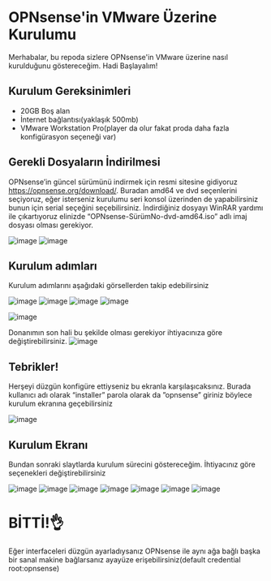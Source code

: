 # OPNsense'in VMware Üzerine Kurulumu

Merhabalar, bu repoda sizlere OPNsense'in VMware üzerine nasıl kurulduğunu göstereceğim. Hadi Başlayalım!
<br>

## Kurulum Gereksinimleri
- 20GB Boş alan
- İnternet bağlantısı(yaklaşık 500mb)
- VMware Workstation Pro(player da olur fakat proda daha fazla konfigürasyon seçeneği var)


## Gerekli Dosyaların İndirilmesi
OPNsense’in güncel sürümünü indirmek için resmi sitesine gidiyoruz https://opnsense.org/download/. Buradan amd64 ve dvd seçenlerini seçiyoruz, eğer isterseniz kurulumu seri konsol üzerinden de yapabilirsiniz bunun için serial seçeğini seçebilirsiniz. İndirdiğiniz dosyayı WinRAR yardımı ile çıkartıyoruz elinizde “OPNsense-SürümNo-dvd-amd64.iso” adlı imaj dosyası olması gerekiyor.

![image](https://github.com/opnslm/OPNsense_on_VMware/assets/96252832/fed49027-c5d0-40c5-afe1-5aac433a0906)
![image](https://github.com/opnslm/OPNsense_on_VMware/assets/96252832/5fccdcbd-c6b5-44a7-8281-9e062e9f6ace)

## Kurulum adımları
Kurulum adımlarını aşağıdaki görsellerden takip edebilirsiniz

![image](https://github.com/opnslm/OPNsense_on_VMware/assets/96252832/164790a2-4665-4155-8afa-b3f055e90168)
![image](https://github.com/opnslm/OPNsense_on_VMware/assets/96252832/bd5a8a94-3757-4ef2-9add-5fd294935c0f)
![image](https://github.com/opnslm/OPNsense_on_VMware/assets/96252832/f3ecbbb8-a6b2-43b2-b68b-4d51c9912b08)
![image](https://github.com/opnslm/OPNsense_on_VMware/assets/96252832/3018eda3-9441-4e3a-95a3-34e3de688f8c)

![image](https://github.com/opnslm/OPNsense_on_VMware/assets/96252832/efdbcb82-7e14-4113-9847-d1f182e5a757)

Donanımın son hali bu şekilde olması gerekiyor ihtiyacınıza göre değiştirebilirsiniz.
![image](https://github.com/opnslm/OPNsense_on_VMware/assets/96252832/c74c2c6c-7c5a-4c2c-9da8-3249783f96b7)

## Tebrikler!
Herşeyi düzgün konfigüre ettiyseniz bu ekranla karşılaşıcaksınız. Burada kullanıcı adı olarak “installer” parola olarak da ”opnsense” giriniz böylece kurulum ekranına geçebilirsiniz

![image](https://github.com/opnslm/OPNsense_on_VMware/assets/96252832/07fc75ff-bd7e-43e8-b68c-2acea614f90c)

## Kurulum Ekranı
Bundan sonraki slaytlarda kurulum sürecini göstereceğim. İhtiyacınız göre seçenekleri değiştirebilirsiniz


![image](https://github.com/opnslm/OPNsense_on_VMware/assets/96252832/fe1dac56-52d0-4909-a81d-d90063b4943f)
![image](https://github.com/opnslm/OPNsense_on_VMware/assets/96252832/de60c9cb-529a-4b56-8b50-5147cff2a7ce)
![image](https://github.com/opnslm/OPNsense_on_VMware/assets/96252832/cef18db7-522b-4d60-8c72-d59a121d3300)
![image](https://github.com/opnslm/OPNsense_on_VMware/assets/96252832/c6304537-2e3c-419b-b470-f54ea6f88ed0)
![image](https://github.com/opnslm/OPNsense_on_VMware/assets/96252832/4331d5e0-96d8-43ce-9663-0e040b2cb738)
![image](https://github.com/opnslm/OPNsense_on_VMware/assets/96252832/12425e9b-3285-47bd-a233-8f191c6a1f7e)
![image](https://github.com/opnslm/OPNsense_on_VMware/assets/96252832/08e1e31e-dc44-4581-b494-7415cb870f94)

# BİTTİ!👌
Eğer interfaceleri düzgün ayarladıysanız OPNsense ile aynı ağa bağlı başka bir sanal makine bağlarsanız ayayüze erişebilirsiniz(default credential root:opnsense)



















